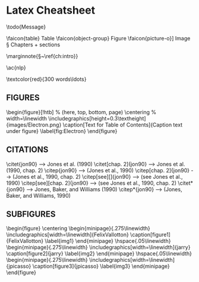 # Latex Cheatsheet

\todo{Message}

\faicon{table} Table
\faicon{object-group} Figure
\faicon{picture-o}] Image
§ Chapters + sections

\marginnote{§~\ref{ch:intro}}

\ac{nlp}

\textcolor{red}{300 words\ldots}


## FIGURES
\begin{figure}[!htb] % (here, top, bottom, page)
\centering % width=\linewidth
\includegraphics[height=0.3\textheight]{images/Electron.png}
\caption[Text for Table of Contents]{Caption text under figure}
\label{fig:Electron}
\end{figure}


## CITATIONS
\citet{jon90}	               -->    	Jones et al. (1990)
\citet[chap. 2]{jon90}	     -->    	Jones et al. (1990, chap. 2)
\citep{jon90}	               -->    	(Jones et al., 1990)
\citep[chap. 2]{jon90}	     -->    	(Jones et al., 1990, chap. 2)
\citep[see][]{jon90}	       -->    	(see Jones et al., 1990)
\citep[see][chap. 2]{jon90}	 -->    	(see Jones et al., 1990, chap. 2)
\citet*{jon90}	             -->    	Jones, Baker, and Williams (1990)
\citep*{jon90}	             -->    	(Jones, Baker, and Williams, 1990)


## SUBFIGURES
\begin{figure}
\centering
\begin{minipage}{.275\linewidth}
  \includegraphics[width=\linewidth]{FelixVallotton}
  \caption[figure1]{FelixVallotton}
\label{img1}
\end{minipage}
\hspace{.05\linewidth}
\begin{minipage}{.275\linewidth}
  \includegraphics[width=\linewidth]{jarry}
  \caption[figure2]{jarry}
\label{img2}
\end{minipage}
\hspace{.05\linewidth}
\begin{minipage}{.275\linewidth}
  \includegraphics[width=\linewidth]{jpicasso}
  \caption[figure3]{jpicasso}
\label{img3}
\end{minipage}
\end{figure}
